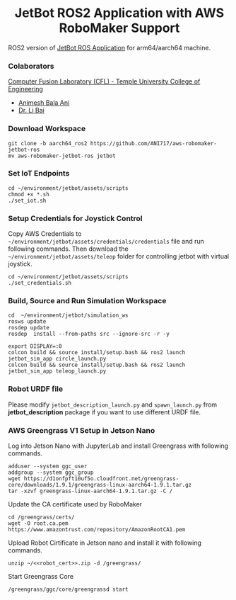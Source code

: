 <p align="center">
  <h1 align="center">JetBot ROS2 Application with AWS RoboMaker Support</h1>
</p>

ROS2 version of [JetBot ROS Application](https://github.com/jerwallace/aws-robomaker-jetbot-ros) for arm64/aarch64 machine.

### Colaborators
[Computer Fusion Laboratory (CFL) - Temple University College of Engineering](https://sites.temple.edu/cflab/people/)
* [Animesh Bala Ani](https://animeshani.com/)
* [Dr. Li Bai](https://engineering.temple.edu/about/faculty-staff/li-bai-lbai)

### Download Workspace
```
git clone -b aarch64_ros2 https://github.com/ANI717/aws-robomaker-jetbot-ros
mv aws-robomaker-jetbot-ros jetbot
```

### Set IoT Endpoints
```
cd ~/environment/jetbot/assets/scripts
chmod +x *.sh
./set_iot.sh
```

### Setup Credentials for Joystick Control
Copy AWS Credentials to `~/environment/jetbot/assets/credentials/credentials` file and run following commands. Then download the `~/environment/jetbot/assets/teleop` folder for controlling jetbot with virtual joystick.
```
cd ~/environment/jetbot/assets/scripts
./set_credentials.sh
```

### Build, Source and Run Simulation Workspace
```
cd  ~/environment/jetbot/simulation_ws
rosws update
rosdep update
rosdep  install --from-paths src --ignore-src -r -y
```
```
export DISPLAY=:0
colcon build && source install/setup.bash && ros2 launch jetbot_sim_app circle_launch.py
colcon build && source install/setup.bash && ros2 launch jetbot_sim_app teleop_launch.py
```

### Robot URDF file
Please modify `jetbot_description_launch.py` and `spawn_launch.py` from **jetbot_description** package if you want to use different URDF file.

### AWS Greengrass V1 Setup in Jetson Nano
Log into Jetson Nano with JupyterLab and install Greengrass with following commands.
```
adduser --system ggc_user
addgroup --system ggc_group
wget https://d1onfpft10uf5o.cloudfront.net/greengrass-core/downloads/1.9.1/greengrass-linux-aarch64-1.9.1.tar.gz
tar -xzvf greengrass-linux-aarch64-1.9.1.tar.gz -C /
```
Update the CA certificate used by RoboMaker
```
cd /greengrass/certs/
wget -O root.ca.pem https://www.amazontrust.com/repository/AmazonRootCA1.pem
```
Upload Robot Cirtificate in Jetson nano and install it with following commands.
```
unzip ~/<<robot_cert>>.zip -d /greengrass/
```
Start Greengrass Core
```
/greengrass/ggc/core/greengrassd start
```

